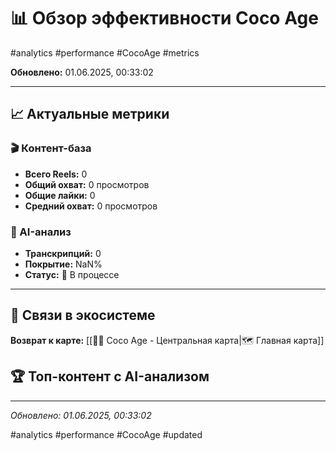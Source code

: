 # 📊 Обзор эффективности Coco Age

#analytics #performance #CocoAge #metrics

**Обновлено:** 01.06.2025, 00:33:02

---

## 📈 Актуальные метрики

### 🎬 Контент-база
- **Всего Reels:** 0
- **Общий охват:** 0 просмотров
- **Общие лайки:** 0
- **Средний охват:** 0 просмотров

### 🤖 AI-анализ
- **Транскрипций:** 0
- **Покрытие:** NaN%
- **Статус:** 🔄 В процессе

---

## 🔗 Связи в экосистеме

**Возврат к карте:** [[🥥✨ Coco Age - Центральная карта|🗺️ Главная карта]]

## 🏆 Топ-контент с AI-анализом



---

*Обновлено: 01.06.2025, 00:33:02*

#analytics #performance #CocoAge #updated